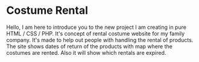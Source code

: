 # Costume Rental
Hello, I am here to introduce you to the new project I am creating in pure HTML / CSS / PHP. It's concept of rental costume website for my family company. It's made to help out people with handling the rental of products. The site shows dates of return of the products with map where the costumes are rented. Also it will show which rentals are expired.
